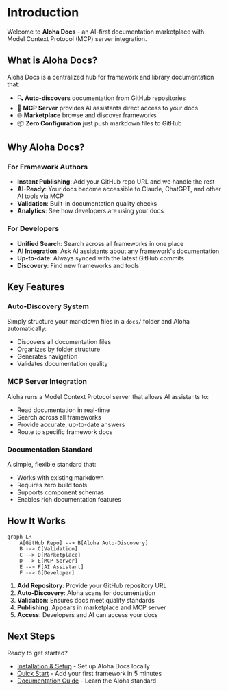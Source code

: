 # Introduction

Welcome to **Aloha Docs** - an AI-first documentation marketplace with Model Context Protocol (MCP) server integration.

## What is Aloha Docs?

Aloha Docs is a centralized hub for framework and library documentation that:

- 🔍 **Auto-discovers** documentation from GitHub repositories
- 🤖 **MCP Server** provides AI assistants direct access to your docs
- 🌐 **Marketplace** browse and discover frameworks
- 📦 **Zero Configuration** just push markdown files to GitHub

## Why Aloha Docs?

### For Framework Authors
- **Instant Publishing**: Add your GitHub repo URL and we handle the rest
- **AI-Ready**: Your docs become accessible to Claude, ChatGPT, and other AI tools via MCP
- **Validation**: Built-in documentation quality checks
- **Analytics**: See how developers are using your docs

### For Developers
- **Unified Search**: Search across all frameworks in one place
- **AI Integration**: Ask AI assistants about any framework's documentation
- **Up-to-date**: Always synced with the latest GitHub commits
- **Discovery**: Find new frameworks and tools

## Key Features

### Auto-Discovery System
Simply structure your markdown files in a `docs/` folder and Aloha automatically:
- Discovers all documentation files
- Organizes by folder structure
- Generates navigation
- Validates documentation quality

### MCP Server Integration
Aloha runs a Model Context Protocol server that allows AI assistants to:
- Read documentation in real-time
- Search across all frameworks
- Provide accurate, up-to-date answers
- Route to specific framework docs

### Documentation Standard
A simple, flexible standard that:
- Works with existing markdown
- Requires zero build tools
- Supports component schemas
- Enables rich documentation features

## How It Works

```mermaid
graph LR
    A[GitHub Repo] --> B[Aloha Auto-Discovery]
    B --> C[Validation]
    C --> D[Marketplace]
    D --> E[MCP Server]
    E --> F[AI Assistant]
    F --> G[Developer]
```

1. **Add Repository**: Provide your GitHub repository URL
2. **Auto-Discovery**: Aloha scans for documentation
3. **Validation**: Ensures docs meet quality standards
4. **Publishing**: Appears in marketplace and MCP server
5. **Access**: Developers and AI can access your docs

## Next Steps

Ready to get started?

- [Installation & Setup](./installation.md) - Set up Aloha Docs locally
- [Quick Start](./quick-start.md) - Add your first framework in 5 minutes
- [Documentation Guide](../guides/documentation-guide.md) - Learn the Aloha standard
